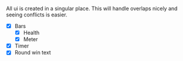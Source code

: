 All ui is created in a singular place. This will handle overlaps nicely and seeing conflicts is easier.

- [x] Bars
	- [x] Health
	- [x] Meter
- [x] Timer
- [x] Round win text